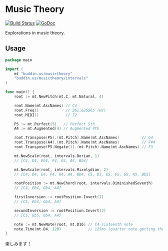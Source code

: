 # Music Theory

[![Build Status](https://travis-ci.org/brettbuddin/musictheory.svg?branch=master)](https://travis-ci.org/brettbuddin/musictheory)
[![GoDoc](https://godoc.org/buddin.us/musictheory?status.svg)](https://godoc.org/buddin.us/musictheory)

Explorations in music theory.

## Usage

```go
package main

import (
	mt "buddin.us/musictheory"
	"buddin.us/musictheory/intervals"
)

func main() {
	root := mt.NewPitch(mt.C, mt.Natural, 4)

	root.Name(mt.AscNames) // C4
	root.Freq()            // 261.625565 (Hz)
	root.MIDI()            // 72

	P5 := mt.Perfect(5)   // Perfect 5th
	A4 := mt.Augmented(4) // Augmented 4th

	root.Transpose(P5).(mt.Pitch).Name(mt.AscNames)          // G4
	root.Transpose(A4).(mt.Pitch).Name(mt.AscNames)          // F#4
	root.Transpose(P5.Negate()).(mt.Pitch).Name(mt.AscNames) // F3

	mt.NewScale(root, intervals.Dorian, 1)
	// [C4, D4, Eb4, F4, G4, A4, Bb4]

	mt.NewScale(root, intervals.Mixolydian, 2)
	// [C4, D4, E4, F4, G4, A4, Bb4, C5, D5, E5, F5, G5, A5, Bb5]

    rootPosition := mt.NewChord(root, intervals.DiminishedSeventh)
	// [C4, Eb4, Gb4, A4]

    firstInversion := rootPosition.Invert(1)
	// [C5, Eb4, Gb4, A4]

    secondInversion := rootPosition.Invert(2)
	// [C5, Eb5, Gb4, A4]

    note := mt.NewNote(root, mt.D16) // C4 sixteenth note
    note.Time(mt.D4, 120)            // 125ms (quarter note getting the beat at 120 BPM)
}
```

楽しみます！
